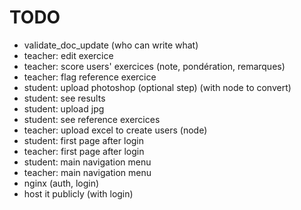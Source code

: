 # TODO

* validate_doc_update (who can write what)
* teacher: edit exercice
* teacher: score users' exercices (note, pondération, remarques)
* teacher: flag reference exercice
* student: upload photoshop (optional step) (with node to convert)
* student: see results
* student: upload jpg
* student: see reference exercices
* teacher: upload excel to create users (node)
* student: first page after login
* teacher: first page after login
* student: main navigation menu
* teacher: main navigation menu
* nginx (auth, login)
* host it publicly (with login)
